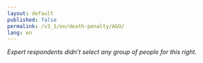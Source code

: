 ```yaml
---
layout: default
published: false
permalink: /v3_1/en/death-penalty/AGO/
lang: en
---
```


_Expert respondents didn’t select any group of people for this right._
